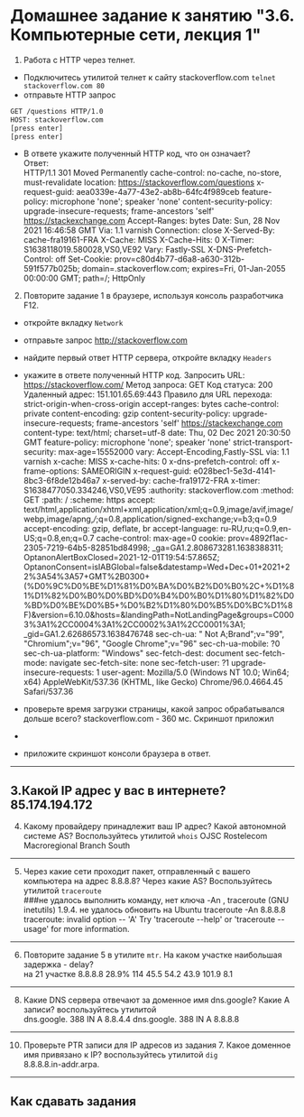 # Домашнее задание к занятию "3.6. Компьютерные сети, лекция 1"

1. Работа c HTTP через телнет.
- Подключитесь утилитой телнет к сайту stackoverflow.com
`telnet stackoverflow.com 80`
- отправьте HTTP запрос
```bash
GET /questions HTTP/1.0
HOST: stackoverflow.com
[press enter]
[press enter]
```
- В ответе укажите полученный HTTP код, что он означает?  
Ответ:  
HTTP/1.1 301 Moved Permanently
cache-control: no-cache, no-store, must-revalidate
location: https://stackoverflow.com/questions
x-request-guid: aea0339e-4a77-43e2-ab8b-64fc4f989ceb
feature-policy: microphone 'none'; speaker 'none'
content-security-policy: upgrade-insecure-requests; frame-ancestors 'self' https://stackexchange.com
Accept-Ranges: bytes
Date: Sun, 28 Nov 2021 16:46:58 GMT
Via: 1.1 varnish
Connection: close
X-Served-By: cache-fra19161-FRA
X-Cache: MISS
X-Cache-Hits: 0
X-Timer: S1638118019.580028,VS0,VE92
Vary: Fastly-SSL
X-DNS-Prefetch-Control: off
Set-Cookie: prov=c80d4b77-d6a8-a630-312b-591f577b025b; domain=.stackoverflow.com; expires=Fri, 01-Jan-2055 00:00:00 GMT; path=/; HttpOnly

2. Повторите задание 1 в браузере, используя консоль разработчика F12.
- откройте вкладку `Network`
- отправьте запрос http://stackoverflow.com
- найдите первый ответ HTTP сервера, откройте вкладку `Headers`
- укажите в ответе полученный HTTP код.
Запросить URL: https://stackoverflow.com/
Метод запроса: GET
Код статуса: 200 
Удаленный адрес: 151.101.65.69:443
Правило для URL перехода: strict-origin-when-cross-origin
accept-ranges: bytes
cache-control: private
content-encoding: gzip
content-security-policy: upgrade-insecure-requests; frame-ancestors 'self' https://stackexchange.com
content-type: text/html; charset=utf-8
date: Thu, 02 Dec 2021 20:30:50 GMT
feature-policy: microphone 'none'; speaker 'none'
strict-transport-security: max-age=15552000
vary: Accept-Encoding,Fastly-SSL
via: 1.1 varnish
x-cache: MISS
x-cache-hits: 0
x-dns-prefetch-control: off
x-frame-options: SAMEORIGIN
x-request-guid: e028bec1-5e3d-4141-8bc3-6f8de12b46a7
x-served-by: cache-fra19172-FRA
x-timer: S1638477050.334246,VS0,VE95
:authority: stackoverflow.com
:method: GET
:path: /
:scheme: https
accept: text/html,application/xhtml+xml,application/xml;q=0.9,image/avif,image/webp,image/apng,*/*;q=0.8,application/signed-exchange;v=b3;q=0.9
accept-encoding: gzip, deflate, br
accept-language: ru-RU,ru;q=0.9,en-US;q=0.8,en;q=0.7
cache-control: max-age=0
cookie: prov=4892f1ac-2305-7219-64b5-82851bd84998; _ga=GA1.2.808673281.1638388311; OptanonAlertBoxClosed=2021-12-01T19:54:57.865Z; OptanonConsent=isIABGlobal=false&datestamp=Wed+Dec+01+2021+22%3A54%3A57+GMT%2B0300+(%D0%9C%D0%BE%D1%81%D0%BA%D0%B2%D0%B0%2C+%D1%81%D1%82%D0%B0%D0%BD%D0%B4%D0%B0%D1%80%D1%82%D0%BD%D0%BE%D0%B5+%D0%B2%D1%80%D0%B5%D0%BC%D1%8F)&version=6.10.0&hosts=&landingPath=NotLandingPage&groups=C0003%3A1%2CC0004%3A1%2CC0002%3A1%2CC0001%3A1; _gid=GA1.2.62686573.1638476748
sec-ch-ua: " Not A;Brand";v="99", "Chromium";v="96", "Google Chrome";v="96"
sec-ch-ua-mobile: ?0
sec-ch-ua-platform: "Windows"
sec-fetch-dest: document
sec-fetch-mode: navigate
sec-fetch-site: none
sec-fetch-user: ?1
upgrade-insecure-requests: 1
user-agent: Mozilla/5.0 (Windows NT 10.0; Win64; x64) AppleWebKit/537.36 (KHTML, like Gecko) Chrome/96.0.4664.45 Safari/537.36

- проверьте время загрузки страницы, какой запрос обрабатывался дольше всего?
stackoverflow.com - 360 мс. Скриншот приложил
- 
- приложите скриншот консоли браузера в ответ.
---
3.Какой IP адрес у вас в интернете?  
85.174.194.172
---
4. Какому провайдеру принадлежит ваш IP адрес? Какой автономной системе AS? Воспользуйтесь утилитой `whois`
OJSC Rostelecom Macroregional Branch South  
---
5. Через какие сети проходит пакет, отправленный с вашего компьютера на адрес 8.8.8.8? Через какие AS? Воспользуйтесь утилитой `traceroute`  
###не удалось выполнить команду, нет ключа -An , traceroute (GNU inetutils) 1.9.4. не удалось обновить на Ubuntu
traceroute -An 8.8.8.8
traceroute: invalid option -- 'A'
Try 'traceroute --help' or 'traceroute --usage' for more information.
---
6. Повторите задание 5 в утилите `mtr`. На каком участке наибольшая задержка - delay?  
на 21 участке
8.8.8.8                                                      28.9%   114   45.5  54.2  43.9 101.9   8.1
---
8. Какие DNS сервера отвечают за доменное имя dns.google? Какие A записи? воспользуйтесь утилитой   
dns.google.             388     IN      A       8.8.4.4
dns.google.             388     IN      A       8.8.8.8
---
10. Проверьте PTR записи для IP адресов из задания 7. Какое доменное имя привязано к IP? воспользуйтесь утилитой `dig`  
8.8.8.8.in-addr.arpa.
---

## Как сдавать задания
